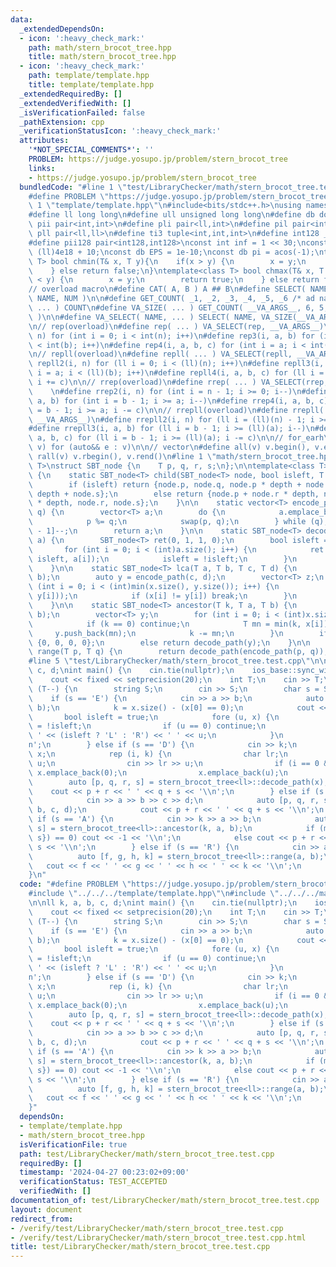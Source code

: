 ```yaml
---
data:
  _extendedDependsOn:
  - icon: ':heavy_check_mark:'
    path: math/stern_brocot_tree.hpp
    title: math/stern_brocot_tree.hpp
  - icon: ':heavy_check_mark:'
    path: template/template.hpp
    title: template/template.hpp
  _extendedRequiredBy: []
  _extendedVerifiedWith: []
  _isVerificationFailed: false
  _pathExtension: cpp
  _verificationStatusIcon: ':heavy_check_mark:'
  attributes:
    '*NOT_SPECIAL_COMMENTS*': ''
    PROBLEM: https://judge.yosupo.jp/problem/stern_brocot_tree
    links:
    - https://judge.yosupo.jp/problem/stern_brocot_tree
  bundledCode: "#line 1 \"test/LibraryChecker/math/stern_brocot_tree.test.cpp\"\n\
    #define PROBLEM \"https://judge.yosupo.jp/problem/stern_brocot_tree\"\n\n#line\
    \ 1 \"template/template.hpp\"\n#include<bits/stdc++.h>\nusing namespace std;\n\
    #define ll long long\n#define ull unsigned long long\n#define db double\n#define\
    \ pii pair<int,int>\n#define pli pair<ll,int>\n#define pil pair<int,ll>\n#define\
    \ pll pair<ll,ll>\n#define ti3 tuple<int,int,int>\n#define int128 __int128_t\n\
    #define pii128 pair<int128,int128>\nconst int inf = 1 << 30;\nconst ll linf =\
    \ (ll)4e18 + 10;\nconst db EPS = 1e-10;\nconst db pi = acos(-1);\ntemplate<class\
    \ T> bool chmin(T& x, T y){\n    if(x > y) {\n        x = y;\n        return true;\n\
    \    } else return false;\n}\ntemplate<class T> bool chmax(T& x, T y){\n    if(x\
    \ < y) {\n        x = y;\n        return true;\n    } else return false;\n}\n\n\
    // overload macro\n#define CAT( A, B ) A ## B\n#define SELECT( NAME, NUM ) CAT(\
    \ NAME, NUM )\n\n#define GET_COUNT( _1, _2, _3, _4, _5, _6 /* ad nauseam */, COUNT,\
    \ ... ) COUNT\n#define VA_SIZE( ... ) GET_COUNT( __VA_ARGS__, 6, 5, 4, 3, 2, 1\
    \ )\n\n#define VA_SELECT( NAME, ... ) SELECT( NAME, VA_SIZE(__VA_ARGS__) )(__VA_ARGS__)\n\
    \n// rep(overload)\n#define rep( ... ) VA_SELECT(rep, __VA_ARGS__)\n#define rep2(i,\
    \ n) for (int i = 0; i < int(n); i++)\n#define rep3(i, a, b) for (int i = a; i\
    \ < int(b); i++)\n#define rep4(i, a, b, c) for (int i = a; i < int(b); i += c)\n\
    \n// repll(overload)\n#define repll( ... ) VA_SELECT(repll, __VA_ARGS__)\n#define\
    \ repll2(i, n) for (ll i = 0; i < (ll)(n); i++)\n#define repll3(i, a, b) for (ll\
    \ i = a; i < (ll)(b); i++)\n#define repll4(i, a, b, c) for (ll i = a; i < (ll)(b);\
    \ i += c)\n\n// rrep(overload)\n#define rrep( ... ) VA_SELECT(rrep, __VA_ARGS__)\
    \    \n#define rrep2(i, n) for (int i = n - 1; i >= 0; i--)\n#define rrep3(i,\
    \ a, b) for (int i = b - 1; i >= a; i--)\n#define rrep4(i, a, b, c) for (int i\
    \ = b - 1; i >= a; i -= c)\n\n// rrepll(overload)\n#define rrepll( ... ) VA_SELECT(rrepll,\
    \ __VA_ARGS__)\n#define rrepll2(i, n) for (ll i = (ll)(n) - 1; i >= 0ll; i--)\n\
    #define rrepll3(i, a, b) for (ll i = b - 1; i >= (ll)(a); i--)\n#define rrepll4(i,\
    \ a, b, c) for (ll i = b - 1; i >= (ll)(a); i -= c)\n\n// for_earh\n#define fore(e,\
    \ v) for (auto&& e : v)\n\n// vector\n#define all(v) v.begin(), v.end()\n#define\
    \ rall(v) v.rbegin(), v.rend()\n#line 1 \"math/stern_brocot_tree.hpp\"\ntemplate<class\
    \ T>\nstruct SBT_node {\n    T p, q, r, s;\n};\n\ntemplate<class T>\nstruct stern_brocot_tree\
    \ {\n    static SBT_node<T> child(SBT_node<T> node, bool isleft, T depth) {\n\
    \        if (isleft) return {node.p, node.q, node.p * depth + node.r, node.q *\
    \ depth + node.s};\n        else return {node.p + node.r * depth, node.q + node.s\
    \ * depth, node.r, node.s};\n    }\n\n    static vector<T> encode_path(T p, T\
    \ q) {\n        vector<T> a;\n        do {\n            a.emplace_back(p / q);\n\
    \            p %= q;\n            swap(p, q);\n        } while (q);\n        a[a.size()\
    \ - 1]--;\n        return a;\n    }\n\n    static SBT_node<T> decode_path(vector<T>\
    \ a) {\n        SBT_node<T> ret(0, 1, 1, 0);\n        bool isleft = false;\n \
    \       for (int i = 0; i < (int)a.size(); i++) {\n            ret = child(ret,\
    \ isleft, a[i]);\n            isleft = !isleft;\n        }\n        return ret;\n\
    \    }\n\n    static SBT_node<T> lca(T a, T b, T c, T d) {\n        auto x = encode_path(a,\
    \ b);\n        auto y = encode_path(c, d);\n        vector<T> z;\n        for\
    \ (int i = 0; i < (int)min(x.size(), y.size()); i++) {\n            z.emplace_back(min(x[i],\
    \ y[i]));\n            if (x[i] != y[i]) break;\n        }\n        return decode_path(z);\n\
    \    }\n\n    static SBT_node<T> ancestor(T k, T a, T b) {\n        auto x = encode_path(a,\
    \ b);\n        vector<T> y;\n        for (int i = 0; i < (int)x.size(); i++) {\n\
    \            if (k == 0) continue;\n            T mn = min(k, x[i]);\n       \
    \     y.push_back(mn);\n            k -= mn;\n        }\n        if (k) return\
    \ {0, 0, 0, 0};\n        else return decode_path(y);\n    }\n\n    static SBT_node<T>\
    \ range(T p, T q) {\n        return decode_path(encode_path(p, q));\n    }\n};\n\
    #line 5 \"test/LibraryChecker/math/stern_brocot_tree.test.cpp\"\n\nll k, a, b,\
    \ c, d;\nint main() {\n    cin.tie(nullptr);\n    ios_base::sync_with_stdio(false);\n\
    \    cout << fixed << setprecision(20);\n    int T;\n    cin >> T;\n    while\
    \ (T--) {\n        string S;\n        cin >> S;\n        char s = S[0];\n    \
    \    if (s == 'E') {\n            cin >> a >> b;\n            auto x = stern_brocot_tree<ll>::encode_path(a,\
    \ b);\n            k = x.size() - (x[0] == 0);\n            cout << k;\n     \
    \       bool isleft = true;\n            fore (u, x) {\n                isleft\
    \ = !isleft;\n                if (u == 0) continue;\n                cout << '\
    \ ' << (isleft ? 'L' : 'R') << ' ' << u;\n            }\n            cout << '\\\
    n';\n        } else if (s == 'D') {\n            cin >> k;\n            vector<ll>\
    \ x;\n            rep (i, k) {\n                char lr;\n                int\
    \ u;\n                cin >> lr >> u;\n                if (i == 0 && lr == 'L')\
    \ x.emplace_back(0);\n                x.emplace_back(u);\n            }\n    \
    \        auto [p, q, r, s] = stern_brocot_tree<ll>::decode_path(x);\n        \
    \    cout << p + r << ' ' << q + s << '\\n';\n        } else if (s == 'L') {\n\
    \            cin >> a >> b >> c >> d;\n            auto [p, q, r, s] = stern_brocot_tree<ll>::lca(a,\
    \ b, c, d);\n            cout << p + r << ' ' << q + s << '\\n';\n        } else\
    \ if (s == 'A') {\n            cin >> k >> a >> b;\n            auto [p, q, r,\
    \ s] = stern_brocot_tree<ll>::ancestor(k, a, b);\n            if (max({p, q, r,\
    \ s}) == 0) cout << -1 << '\\n';\n            else cout << p + r << ' ' << q +\
    \ s << '\\n';\n        } else if (s == 'R') {\n            cin >> a >> b;\n  \
    \          auto [f, g, h, k] = stern_brocot_tree<ll>::range(a, b);\n         \
    \   cout << f << ' ' << g << ' ' << h << ' ' << k << '\\n';\n        }\n    }\n\
    }\n"
  code: "#define PROBLEM \"https://judge.yosupo.jp/problem/stern_brocot_tree\"\n\n\
    #include \"../../../template/template.hpp\"\n#include \"../../../math/stern_brocot_tree.hpp\"\
    \n\nll k, a, b, c, d;\nint main() {\n    cin.tie(nullptr);\n    ios_base::sync_with_stdio(false);\n\
    \    cout << fixed << setprecision(20);\n    int T;\n    cin >> T;\n    while\
    \ (T--) {\n        string S;\n        cin >> S;\n        char s = S[0];\n    \
    \    if (s == 'E') {\n            cin >> a >> b;\n            auto x = stern_brocot_tree<ll>::encode_path(a,\
    \ b);\n            k = x.size() - (x[0] == 0);\n            cout << k;\n     \
    \       bool isleft = true;\n            fore (u, x) {\n                isleft\
    \ = !isleft;\n                if (u == 0) continue;\n                cout << '\
    \ ' << (isleft ? 'L' : 'R') << ' ' << u;\n            }\n            cout << '\\\
    n';\n        } else if (s == 'D') {\n            cin >> k;\n            vector<ll>\
    \ x;\n            rep (i, k) {\n                char lr;\n                int\
    \ u;\n                cin >> lr >> u;\n                if (i == 0 && lr == 'L')\
    \ x.emplace_back(0);\n                x.emplace_back(u);\n            }\n    \
    \        auto [p, q, r, s] = stern_brocot_tree<ll>::decode_path(x);\n        \
    \    cout << p + r << ' ' << q + s << '\\n';\n        } else if (s == 'L') {\n\
    \            cin >> a >> b >> c >> d;\n            auto [p, q, r, s] = stern_brocot_tree<ll>::lca(a,\
    \ b, c, d);\n            cout << p + r << ' ' << q + s << '\\n';\n        } else\
    \ if (s == 'A') {\n            cin >> k >> a >> b;\n            auto [p, q, r,\
    \ s] = stern_brocot_tree<ll>::ancestor(k, a, b);\n            if (max({p, q, r,\
    \ s}) == 0) cout << -1 << '\\n';\n            else cout << p + r << ' ' << q +\
    \ s << '\\n';\n        } else if (s == 'R') {\n            cin >> a >> b;\n  \
    \          auto [f, g, h, k] = stern_brocot_tree<ll>::range(a, b);\n         \
    \   cout << f << ' ' << g << ' ' << h << ' ' << k << '\\n';\n        }\n    }\n\
    }"
  dependsOn:
  - template/template.hpp
  - math/stern_brocot_tree.hpp
  isVerificationFile: true
  path: test/LibraryChecker/math/stern_brocot_tree.test.cpp
  requiredBy: []
  timestamp: '2024-04-27 00:23:02+09:00'
  verificationStatus: TEST_ACCEPTED
  verifiedWith: []
documentation_of: test/LibraryChecker/math/stern_brocot_tree.test.cpp
layout: document
redirect_from:
- /verify/test/LibraryChecker/math/stern_brocot_tree.test.cpp
- /verify/test/LibraryChecker/math/stern_brocot_tree.test.cpp.html
title: test/LibraryChecker/math/stern_brocot_tree.test.cpp
---
```

